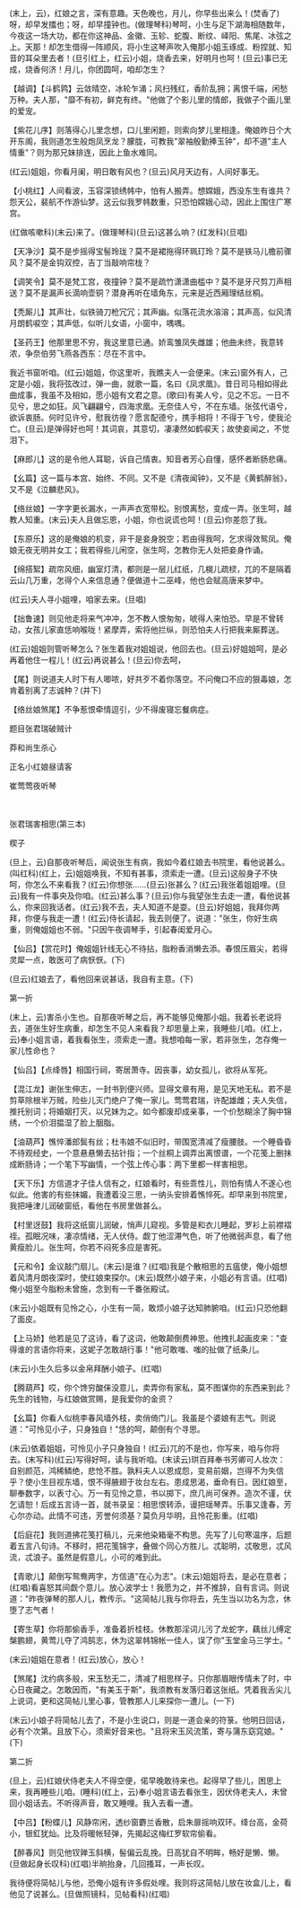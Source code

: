 <!-- { "loadSidebar": true } -->
(末上，云)，红娘之言，深有意趣。天色晚也，月儿，你早些出来么！(焚香了)呀，却早发擂也；呀，却早撞钟也。(做理琴科)琴呵，小生与足下湖海相随数年，今夜这一场大功，都在你这神品、金徽、玉轸、蛇腹、断纹、峄阳、焦尾、冰弦之上。天那！却怎生借得一阵顺风，将小生这琴声吹入俺那小姐玉琢成、粉捏就、知音的耳朵里去者！(旦引红上，红云)小姐，烧香去来，好明月也呵！(旦云)事已无成，烧香何济！月儿，你团圆呵，咱却怎生？

【越调】【斗鹤鹑】云敛晴空，冰轮乍涌；风扫残红，香阶乱拥；离恨千端，闲愁万种。夫人那，"靡不有初，鲜克有终。"他做了个影儿里的情郎，我做子个画儿里的爱宠。

【紫花儿序】则落得心儿里念想，口儿里闲题，则索向梦儿里相逢。俺娘昨日个大开东阁，我则道怎生般炮凤烹龙？朦胧，可教我"翠袖殷勤捧玉钟"，却不道"主人情重"？则为那兄妹排连，因此上鱼水难同。

(红云)姐姐，你看月阑，明日敢有风也？(旦云)风月天边有，人间好事无。

【小桃红】人间看波，玉容深锁绣帏中，怕有人搬弄。想嫦娥，西没东生有谁共？怨天公，裴航不作游仙梦。这云似我罗帏数重，只恐怕嫦娥心动，因此上围住广寒宫。

(红做咳嗽科)(末云)来了。(做理琴科)(旦云)这甚么响？(红发科)(旦唱)

【天净沙】莫不是步摇得宝髻玲珑？莫不是裙拖得环珮玎玲？莫不是铁马儿檐前骤风？莫不是金钩双控，吉丁当敲响帘栊？

【调笑令】莫不是梵工宫，夜撞钟？莫不是疏竹潇潇曲槛中？莫不是牙尺剪刀声相送？莫不是漏声长滴响壶铜？潜身再听在墙角东，元来是近西厢理结丝桐。

【秃厮儿】其声壮，似铁骑刀枪冗冗；其声幽。似落花流水溶溶；其声高，似风清月朗鹤唳空；其声低，似听儿女语，小窗中，喁喁。

【圣药王】他那里思不穷，我这里意已通。娇鸾雏凤失雌雄；他曲未终，我意转浓，争奈伯劳飞燕各西东：尽在不言中。

我近书窗听咱。(红云)姐姐，你这里听，我瞧夫人一会便来。(末云)窗外有人，己定是小姐，我将弦改过，弹一曲，就歌一篇，名曰《凤求凰》。昔日司马相如得此曲成事，我虽不及相如，愿小姐有文君之意。(歌曰)有美人兮，见之不忘。一日不见兮，思之如狂。风飞翩翩兮，四海求凰。无奈佳人兮，不在东墙。张弦代语兮，欲诉衷肠。何时见许兮，慰我彷徨？愿言配德兮，携手相将！不得于飞兮，使我沦亡。(旦云)是弹得好也呵！其词哀，其意切，凄凄然如鹤唳天；故使妾闻之，不觉泪下。

【麻郎儿】这的是令他人耳聪，诉自己情衷。知音者芳心自懂，感怀者断肠悲痛。

【幺篇】这一篇与本宫、始终、不同。又不是《清夜闻钟》，又不是《黄鹤醉翁》，又不是《泣麟悲风》。

【络丝娘】一字字更长漏水，一声声衣宽带松。别恨离愁，变成一弄。张生呵，越教人知重。(末云)夫人且做忘恩，小姐，你也说谎也呵！(旦云)你差怨了我。

【东原乐】这的是俺娘的机变，非干是妾身脱空；若由得我呵，乞求得效鸳凤。俺娘无夜无明并女工；我若得些儿闲空，张生呵，怎教你无人处把妾身作诵。

【绵搭絮】疏帘风细，幽室灯清，都则是一层儿红纸，几榥儿疏棂，兀的不是隔着云山几万重，怎得个人来信息通？便做道十二巫峰，他也会赋高唐来梦中。

(红云)夫人寻小姐哩，咱家去来。(旦唱)

【拙鲁速】则见他走将来气冲冲，怎不教人恨匆匆，唬得人来怕恐。早是不曾转动，女孩儿家直恁响喉咙！紧摩弄，索将他拦纵，则恐怕夫人行把我来厮葬送。

(红云)姐姐则管听琴怎么？张生着我对姐姐说，他回去也。(旦云)好姐姐呵，是必再着他住一程儿！(红云)再说甚么！(旦云)你去呵，

【尾】则说道夫人时下有人唧哝，好共歹不着你落空。不问俺口不应的狠毒娘，怎肯着别离了志诚种？(并下)

【络丝娘煞尾】不争惹恨牵情逗引，少不得废寝忘餐病症。

题目张君瑞破贼计

莽和尚生杀心

正名小红娘昼请客

崔莺莺夜听琴


　
　




张君瑞害相思(第三本)

楔子

(旦上，云)自那夜听琴后，闻说张生有病，我如今着红娘去书院里，看他说甚么。(叫红科)(红上，云)姐姐唤我，不知有甚事，须索走一遭。(旦云)这般身子不快呵，你怎么不来看我？(红云)你想张……(旦云)张甚么？(红云)我张着姐姐哩。(旦云)我有一件事央及你咱。(红云)甚么事？(旦云)你与我望张生去走一遭，看他说甚么，你来回我话者。(红云)我不去，夫人知道不是耍。(旦云)好姐姐，我拜你两拜，你便与我走一遭！(红云)侍长请起，我去则便了。说道："张生，你好生病重，则俺姐姐也不弱。"只因午夜调琴手，引起春闺爱月心。

【仙吕】【赏花时】俺姐姐针线无心不待拈，脂粉香消懒去添。春恨压眉尖，若得灵犀一点，敢医可了病恹恹。(下)

(旦云)红娘去了，看他回来说甚话，我自有主意。(下)

第一折

(末上，云)害杀小生也。自那夜听琴之后，再不能够见俺那小姐。我着长老说将去，道张生好生病重，却怎生不见人来看我？却思量上来，我睡些儿咱。(红上，云)奉小姐言语，着我看张生，须索走一遭。我想咱每一家，若非张生，怎存俺一家儿性命也？

【仙吕】【点绛唇】相国行祠，寄居萧寺。因丧事，幼女孤儿，欲将从军死。

【混江龙】谢张生伸志，一封书到便兴师。显得文章有用，是见天地无私。若不是剪草除根半万贼，险些儿灭门绝户了俺一家儿。莺莺君瑞，许配雄雌；夫人失信，推托别词；将婚姻打灭，以兄妹为之。如今都废却成亲事，一个价愁糊涂了胸中锦绣，一个价泪揾湿了脸上胭脂。

【油葫芦】憔悴潘郎鬓有丝；杜韦娘不似旧时，带围宽清减了瘦腰肢。一个睡昏昏不待观经史，一个意悬悬懒去拈针指；一个丝桐上调弄出离恨谱，一个花笺上删抹成断肠诗；一个笔下写幽情，一个弦上传心事：两下里都一样害相思。

【天下乐】方信道才子佳人信有之，红娘看时，有些乖性儿，则怕有情人不遂心也似此。他害的有些抹媚，我遭着没三思，一纳头安排着憔悴死。却早来到书院里，我把唾津儿润破窗纸，看他在书房里做甚么。

【村里迓鼓】我将这纸窗儿润破，悄声儿窥视。多管是和衣儿睡起，罗衫上前襟褶祬。孤眠况味，凄凉情绪，无人伏侍。觑丁他涩滞气色，听了他微弱声息，看了他黄瘦脸儿。张生呵，你若不闷死多应是害死。

【元和令】金议敲门扇儿。(末云)是谁？(红唱)我是个散相思的五瘟使，俺小姐想着风清月朗夜深时，使红娘束探尔。(末云)既然小娘子来，小姐必有言语。(红唱)俺小姐至今脂粉未曾施，念到有一千番张殿试。

(末云)小姐既有见怜之心，小生有一简，敢烦小娘子达知肺腑咱。(红云)只恐他翻了面皮。

【上马娇】他若是见了这诗，看了这词，他敢颠倒费神思。他拽扎起画皮来："查得谁的言语你将来，这妮子怎敢胡行事！"他可敢嗤、嗤的扯做了纸条儿。

(末云)小生久后多以金帛拜酬小娘子。(红唱)

【腾葫芦】哎，你个馋穷酸俫没意儿，卖弄你有家私，莫不图谋你的东西来到此？先生的钱物，与红娘做赏赐，是我爱你的金资？

【幺篇】你看人似桃李春风墙外枝，卖俏倚门儿。我虽是个婆娘有志气。则说道："可怜见小子，只身独自！"恁的呵，颠倒有个寻思。

(末云)依着姐姐，可怜见小子只身独自！(红云)兀的不是也，你写来，咱与你将去。(末写科)(红云)写得好呵，读与我听咱。(末读云)珙百拜奉书芳卿可人妆次：自别颜范，鸿稀鳞绝，悲怆不胜。孰料夫人以恩成怨，变易前姻，岂得不为失信乎？使小生目视东墙，恨不得腋翅于妆台左右。患成思渴，垂命有日。因红娘至，聊奉数字，以表寸心。万一有见怜之意，书以掷下，庶几尚可保养。造次不谨，伏乞请恕！后成五言诗一首，就书录呈：相思恨转添，谩把瑶琴弄。乐事又逢春，芳心尔亦动。此情不可违，芳誉何须基？莫负月华明，且怜花影重。(红唱)

【后庭花】我则道拂花笺打稿儿，元来他染箱毫不构思。先写了儿句寒温序，后题着五言八句诗。不移时，把花笺锦字，叠做个同心方胜儿。忒聪明，忒敬思，忒风流，忒浪子。虽然是假意儿，小可的难到此。

【青歌儿】颠倒写鸳鸯两字，方信道"在心为志"。(末云)姐姐将去，是必在意者；(红唱)看喜怒其间觑个意儿。放心波学士！我愿为之，并不推辞，自有言词。则说道："昨夜弹琴的那人儿，教传示。"这简帖儿我与你将去，先生当以功名为念，休堕了志气者！

【寄生草】你将那偷香手，准备着折桂枝。休教那淫词儿污了龙蛇字，藕丝儿缚定槃鹏翅，黄莺儿夺了鸿鹄志，休为这翠帏锦帐一佳人，误了你"玉堂金马三学士。"

(末云)姐姐在意者！(红云)放心，放心！

【煞尾】沈约病多般，宋玉愁无二，清减了相思样子。只你那眉眼传情未了时，中心日夜藏之。怎敢因而，"有美玉于斯"，我须教有发落归着这张纸。凭着我舌尖儿上说词，更和这简帖儿里心事，管教那人儿来探你一遭儿。(一下)

(末云)小娘子将简帖儿去了，不是小生说口，则是一道会亲的符箓。他明日回话，必有个次第。且放下心，须索好音来也。"且将宋玉风流策，寄与蒲东窈窕娘。"(下)


第二折

(旦上，云)红娘伏侍老夫人不得空便，偌早晚敢待来也。起得早了些儿，困思上来，我再睡些儿咱。(睡科)(红上，云)奉小姐言语去看张生，因伏侍老夫人，未曾回小姐话去。不听得声音，敢又睡哩。我入去看一遭。

【中吕】【粉蝶儿】风静帘闲，透纱窗麝兰香散，启朱扉摇响双环。绛台高，金荷小，银釭犹灿。比及将暖帐轻弹，先揭起这梅红罗软帘偷看。

【醉春风】则见他钗亸玉斜横，髻偏云乱挽。日高犹自不明眸，畅好是懒、懒。(旦做起身长叹科)(红唱)半晌抬身，几回搔耳，一声长叹。

我待便将简帖儿与他，恐俺小姐有许多假处哩。我则将这简帖儿放在妆盒儿上，看他见了说甚么。(旦做照镜科，见帖看科)(红唱)

